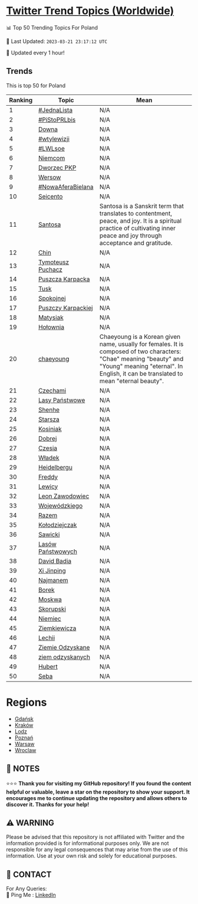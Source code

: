 [Twitter Trend Topics (Worldwide)](https://github.com/ErcinDedeoglu/Twitter-Trend-Topics)
==========


📊 Top 50 Trending Topics For Poland

📆 Last Updated: `2023-03-21 23:17:12 UTC`

🔧 Updated every 1 hour!


## Trends

This is top 50 for Poland

| Ranking | Topic | Mean |
| ------- | ------------ | ------------ |
| 1 | [#JednaLista](http://twitter.com/search?q=%23JednaLista) | N/A |
| 2 | [#PiStoPRLbis](http://twitter.com/search?q=%23PiStoPRLbis) | N/A |
| 3 | [Downa](http://twitter.com/search?q=Downa) | N/A |
| 4 | [#wtylewizji](http://twitter.com/search?q=%23wtylewizji) | N/A |
| 5 | [#LWLsoe](http://twitter.com/search?q=%23LWLsoe) | N/A |
| 6 | [Niemcom](http://twitter.com/search?q=Niemcom) | N/A |
| 7 | [Dworzec PKP](http://twitter.com/search?q=Dworzec+PKP) | N/A |
| 8 | [Wersow](http://twitter.com/search?q=Wersow) | N/A |
| 9 | [#NowaAferaBielana](http://twitter.com/search?q=%23NowaAferaBielana) | N/A |
| 10 | [Seicento](http://twitter.com/search?q=Seicento) | N/A |
| 11 | [Santosa](http://twitter.com/search?q=Santosa) | Santosa is a Sanskrit term that translates to contentment, peace, and joy. It is a spiritual practice of cultivating inner peace and joy through acceptance and gratitude. |
| 12 | [Chin](http://twitter.com/search?q=Chin) | N/A |
| 13 | [Tymoteusz Puchacz](http://twitter.com/search?q=Tymoteusz+Puchacz) | N/A |
| 14 | [Puszcza Karpacka](http://twitter.com/search?q=Puszcza+Karpacka) | N/A |
| 15 | [Tusk](http://twitter.com/search?q=Tusk) | N/A |
| 16 | [Spokojnej](http://twitter.com/search?q=Spokojnej) | N/A |
| 17 | [Puszczy Karpackiej](http://twitter.com/search?q=Puszczy+Karpackiej) | N/A |
| 18 | [Matysiak](http://twitter.com/search?q=Matysiak) | N/A |
| 19 | [Hołownia](http://twitter.com/search?q=Ho%c5%82ownia) | N/A |
| 20 | [chaeyoung](http://twitter.com/search?q=chaeyoung) | Chaeyoung is a Korean given name, usually for females. It is composed of two characters: "Chae" meaning "beauty" and "Young" meaning "eternal". In English, it can be translated to mean "eternal beauty". |
| 21 | [Czechami](http://twitter.com/search?q=Czechami) | N/A |
| 22 | [Lasy Państwowe](http://twitter.com/search?q=Lasy+Pa%c5%84stwowe) | N/A |
| 23 | [Shenhe](http://twitter.com/search?q=Shenhe) | N/A |
| 24 | [Starsza](http://twitter.com/search?q=Starsza) | N/A |
| 25 | [Kosiniak](http://twitter.com/search?q=Kosiniak) | N/A |
| 26 | [Dobrej](http://twitter.com/search?q=Dobrej) | N/A |
| 27 | [Czesia](http://twitter.com/search?q=Czesia) | N/A |
| 28 | [Władek](http://twitter.com/search?q=W%c5%82adek) | N/A |
| 29 | [Heidelbergu](http://twitter.com/search?q=Heidelbergu) | N/A |
| 30 | [Freddy](http://twitter.com/search?q=Freddy) | N/A |
| 31 | [Lewicy](http://twitter.com/search?q=Lewicy) | N/A |
| 32 | [Leon Zawodowiec](http://twitter.com/search?q=Leon+Zawodowiec) | N/A |
| 33 | [Wojewódzkiego](http://twitter.com/search?q=Wojew%c3%b3dzkiego) | N/A |
| 34 | [Razem](http://twitter.com/search?q=Razem) | N/A |
| 35 | [Kołodziejczak](http://twitter.com/search?q=Ko%c5%82odziejczak) | N/A |
| 36 | [Sawicki](http://twitter.com/search?q=Sawicki) | N/A |
| 37 | [Lasów Państwowych](http://twitter.com/search?q=Las%c3%b3w+Pa%c5%84stwowych) | N/A |
| 38 | [David Badia](http://twitter.com/search?q=David+Badia) | N/A |
| 39 | [Xi Jinping](http://twitter.com/search?q=Xi+Jinping) | N/A |
| 40 | [Najmanem](http://twitter.com/search?q=Najmanem) | N/A |
| 41 | [Borek](http://twitter.com/search?q=Borek) | N/A |
| 42 | [Moskwa](http://twitter.com/search?q=Moskwa) | N/A |
| 43 | [Skorupski](http://twitter.com/search?q=Skorupski) | N/A |
| 44 | [Niemiec](http://twitter.com/search?q=Niemiec) | N/A |
| 45 | [Ziemkiewicza](http://twitter.com/search?q=Ziemkiewicza) | N/A |
| 46 | [Lechii](http://twitter.com/search?q=Lechii) | N/A |
| 47 | [Ziemie Odzyskane](http://twitter.com/search?q=Ziemie+Odzyskane) | N/A |
| 48 | [ziem odzyskanych](http://twitter.com/search?q=ziem+odzyskanych) | N/A |
| 49 | [Hubert](http://twitter.com/search?q=Hubert) | N/A |
| 50 | [Seba](http://twitter.com/search?q=Seba) | N/A |



# Regions

* [Gdańsk](</Poland/Gdańsk.md>)
* [Kraków](</Poland/Kraków.md>)
* [Lodz](</Poland/Lodz.md>)
* [Poznań](</Poland/Poznań.md>)
* [Warsaw](</Poland/Warsaw.md>)
* [Wroclaw](</Poland/Wroclaw.md>)



## 📝 NOTES

⭐⭐⭐ **Thank you for visiting my GitHub repository! If you found the content helpful or valuable, leave a star on the repository to show your support. It encourages me to continue updating the repository and allows others to discover it. Thanks for your help!**


## ⚠️ WARNING

Please be advised that this repository is not affiliated with Twitter and the information provided is for informational purposes only. We are not responsible for any legal consequences that may arise from the use of this information. Use at your own risk and solely for educational purposes.


## 📨 CONTACT

 For Any Queries:  
            🏓 Ping Me : [LinkedIn](https://www.linkedin.com/in/ercindedeoglu/)
